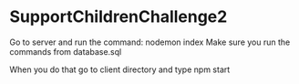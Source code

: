 # SupportChildrenChallenge2

Go to server and run the command: nodemon index
Make sure you run the commands from database.sql

When you do that go to client directory and type npm start
